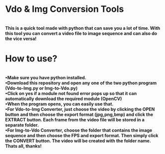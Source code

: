 # Vdo & Img Conversion Tools
<br><b>This is a quick tool made with python that can save you a lot of time. With this tool you can convert a video file to image sequence and can also do the vice versa!
</br>
# How to use?
<br>•Make sure you have python installed.
<br>•Download this repository and open any one of the two python program (Vdo-to-Img.py or Img-to-Vdo.py)
<br>•Click on yes if a module not found error pops up so that it can automatically download the required module (OpenCV)
<br>•When the program opens, you can easily use that.
<br>•For Vdo-to-Img Converter, just choose the video by clicking the OPEN button and then choose the export format (jpg,png,bmp) and click the EXTRACT button. Each frame from the video file will be stored in a separate folder.
<br>•For Img-to-Vdo Converter, choose the folder that contains the image sequence and then choose the FPS and export format. Then simply click the CONVERT button. The video will be created with the folder name.
Thats all, thanks!
